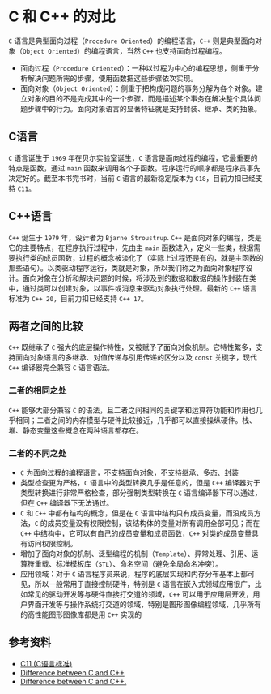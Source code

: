 # C 和 C++ 的对比

`C` 语言是典型面向过程（`Procedure Oriented`）的编程语言，`C++` 则是典型面向对象（`Object Oriented`）的编程语言，当然 `C++` 也支持面向过程编程。

- 面向过程（`Procedure Oriented`）：一种以过程为中心的编程思想，侧重于分析解决问题所需的步骤，使用函数把这些步骤依次实现。
- 面向对象（`Object Oriented`）：侧重于把构成问题的事务分解为各个对象。建立对象的目的不是完成其中的一个步骤，而是描述某个事务在解决整个具体问题步骤中的行为。面向对象语言的显著特征就是支持封装、继承、类的抽象。

## C语言

`C` 语言诞生于 `1969` 年在贝尔实验室诞生，`C` 语言是面向过程的编程，它最重要的特点是函数，通过 `main` 函数来调用各个子函数。程序运行的顺序都是程序员事先决定好的。截至本书完书时，当前 `C` 语言的最新稳定版本为 `C18`，目前力扣已经支持 `C11`。

## C++语言

`C++` 诞生于 `1979` 年，设计者为 `Bjarne Stroustrup`.
`C++` 是面向对象的编程，类是它的主要特点，在程序执行过程中，先由主 `main` 函数进入，定义一些类，根据需要执行类的成员函数，过程的概念被淡化了（实际上过程还是有的，就是主函数的那些语句）。以类驱动程序运行，类就是对象，所以我们称之为面向对象程序设计。面向对象在分析和解决问题的时候，将涉及到的数据和数据的操作封装在类中，通过类可以创建对象，以事件或消息来驱动对象执行处理。最新的 `C++` 语言标准为 `C++ 20`，目前力扣已经支持 `C++ 17`。

## 两者之间的比较

`C++` 既继承了 `C` 强大的底层操作特性，又被赋予了面向对象机制。它特性繁多，支持面向对象语言的多继承、对值传递与引用传递的区分以及 `const` 关键字，现代 `C++` 编译器完全兼容 `C` 语言语法。

### 二者的相同之处

`C++` 能够大部分兼容 `C` 的语法，且二者之间相同的关键字和运算符功能和作用也几乎相同；二者之间的内存模型与硬件比较接近，几乎都可以直接操纵硬件。栈、堆、静态变量这些概念在两种语言都存在。

### 二者的不同之处

- `C` 为面向过程的编程语言，不支持面向对象，不支持继承、多态、封装
- 类型检查更为严格，`C` 语言中的类型转换几乎是任意的，但是 `C++` 编译器对于类型转换进行非常严格检查，部分强制类型转换在 `C` 语言编译器下可以通过，但在 `C++` 编译器下无法通过。
- `C` 和 `C++` 中都有结构的概念，但是在 `C` 语言中结构只有成员变量，而没成员方法，`C` 的成员变量没有权限控制，该结构体的变量对所有调用全部可见；而在 `C++` 中结构中，它可以有自己的成员变量和成员函数，`C++` 对类的成员变量具有访问权限控制。
- 增加了面向对象的机制、泛型编程的机制（`Template`）、异常处理、引用、运算符重载、标准模板库（`STL`）、命名空间（避免全局命名冲突）。
- 应用领域：对于 `C` 语言程序员来说，程序的底层实现和内存分布基本上都可见，所以一般常用于直接控制硬件，特别是 `C` 语言在嵌入式领域应用很广，比如常见的驱动开发等与硬件直接打交道的领域，`C++` 可以用于应用层开发，用户界面开发等与操作系统打交道的领域，特别是图形图像编程领域，几乎所有的高性能图形图像库都是用 `C++` 实现的

## 参考资料

- [C11 (C语言标准)](https://zh.m.wikipedia.org/zh-sg/C11_(C%E8%AF%AD%E8%A8%80%E6%A0%87%E5%87%86))
- [Difference between C and C++](https://www.geeksforgeeks.org/difference-between-c-and-c/)
- [Difference between C and C++.](https://www.tutorialspoint.com/difference-between-c-and-cplusplus)
